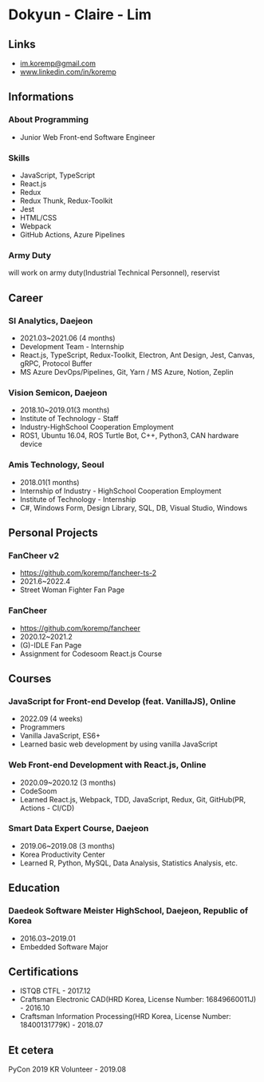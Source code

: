 # Dokyun - Claire - Lim

## Links

* <im.koremp@gmail.com>
* www.linkedin.com/in/koremp

## Informations

### About Programming

* Junior Web Front-end Software Engineer

### Skills

* JavaScript, TypeScript
* React.js
* Redux
* Redux Thunk, Redux-Toolkit
* Jest
* HTML/CSS
* Webpack
* GitHub Actions, Azure Pipelines

### Army Duty

will work on army duty(Industrial Technical Personnel), reservist

## Career

### SI Analytics, Daejeon

* 2021.03~2021.06 (4 months)
* Development Team - Internship
* React.js, TypeScript, Redux-Toolkit, Electron, Ant Design, Jest, Canvas, gRPC, Protocol Buffer
* MS Azure DevOps/Pipelines, Git, Yarn / MS Azure, Notion, Zeplin

### Vision Semicon, Daejeon

* 2018.10~2019.01(3 months)
* Institute of Technology - Staff
* Industry-HighSchool Cooperation Employment
* ROS1, Ubuntu 16.04, ROS Turtle Bot, C++, Python3, CAN hardware device

### Amis Technology, Seoul

* 2018.01(1 months)
* Internship of Industry - HighSchool Cooperation Employment
* Institute of Technology - Internship
* C#, Windows Form, Design Library, SQL, DB, Visual Studio, Windows

## Personal Projects

### FanCheer v2

* https://github.com/koremp/fancheer-ts-2
* 2021.6~2022.4
* Street Woman Fighter Fan Page

### FanCheer

* https://github.com/koremp/fancheer
* 2020.12~2021.2
* (G)-IDLE Fan Page
* Assignment for Codesoom React.js Course

## Courses

### JavaScript for Front-end Develop (feat. VanillaJS), Online

* 2022.09 (4 weeks)
* Programmers
* Vanilla JavaScript, ES6+
* Learned basic web development by using vanilla JavaScript

### Web Front-end Development with React.js, Online

* 2020.09~2020.12 (3 months)
* CodeSoom
* Learned React.js, Webpack, TDD, JavaScript, Redux, Git, GitHub(PR, Actions - CI/CD)

### Smart Data Expert Course, Daejeon

* 2019.06~2019.08 (3 months)
* Korea Productivity Center
* Learned R, Python, MySQL, Data Analysis, Statistics Analysis, etc.

## Education

### Daedeok Software Meister HighSchool, Daejeon, Republic of Korea

* 2016.03~2019.01
* Embedded Software Major 

## Certifications

* ISTQB CTFL - 2017.12
* Craftsman Electronic CAD(HRD Korea, License Number: 16849660011J) - 2016.10
* Craftsman Information Processing(HRD Korea, License Number: 18400131779K) - 2018.07

## Et cetera

PyCon 2019 KR Volunteer - 2019.08
